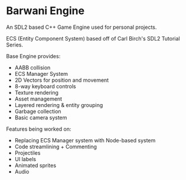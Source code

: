 # Barwani Engine
An SDL2 based C++ Game Engine used for personal projects. 

ECS (Entity Component System) based off of Carl Birch's SDL2 Tutorial Series. 

Base Engine provides:
- AABB collision
- ECS Manager System
- 2D Vectors for position and movement
- 8-way keyboard controls
- Texture rendering
- Asset management
- Layered rendering & entity grouping
- Garbage collection
- Basic camera system


Features being worked on:
- Replacing ECS Manager system with Node-based system
- Code streamlining + Commenting 
- Projectiles
- UI labels
- Animated sprites
- Audio